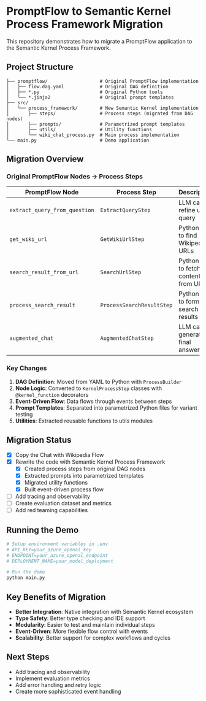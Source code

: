 # PromptFlow to Semantic Kernel Process Framework Migration

This repository demonstrates how to migrate a PromptFlow application to the Semantic Kernel Process Framework.

## Project Structure

```text
├── promptflow/                   # Original PromptFlow implementation
│   ├── flow.dag.yaml             # Original DAG definition
│   ├── *.py                      # Original Python tools
│   └── *.jinja2                  # Original prompt templates
├── src/
│   └── process_framework/        # New Semantic Kernel implementation
│       ├── steps/                # Process steps (migrated from DAG nodes)
│       ├── prompts/              # Parametrized prompt templates
│       ├── utils/                # Utility functions
│       └── wiki_chat_process.py  # Main process implementation
└── main.py                       # Demo application
```

## Migration Overview

### Original PromptFlow Nodes → Process Steps

| PromptFlow Node               | Process Step              | Description                            |
| ----------------------------- | ------------------------- | -------------------------------------- |
| `extract_query_from_question` | `ExtractQueryStep`        | LLM call to refine user query          |
| `get_wiki_url`                | `GetWikiUrlStep`          | Python tool to find Wikipedia URLs     |
| `search_result_from_url`      | `SearchUrlStep`           | Python tool to fetch content from URLs |
| `process_search_result`       | `ProcessSearchResultStep` | Python tool to format search results   |
| `augmented_chat`              | `AugmentedChatStep`       | LLM call to generate final answer      |

### Key Changes

1. **DAG Definition**: Moved from YAML to Python with `ProcessBuilder`
2. **Node Logic**: Converted to `KernelProcessStep` classes with `@kernel_function` decorators
3. **Event-Driven Flow**: Data flows through events between steps
4. **Prompt Templates**: Separated into parametrized Python files for variant testing
5. **Utilities**: Extracted reusable functions to utils modules

## Migration Status

- [x] Copy the Chat with Wikipedia Flow
- [x] Rewrite the code with Semantic Kernel Process Framework
  - [x] Created process steps from original DAG nodes
  - [x] Extracted prompts into parametrized templates
  - [x] Migrated utility functions
  - [x] Built event-driven process flow
- [ ] Add tracing and observability
- [ ] Create evaluation dataset and metrics
- [ ] Add red teaming capabilities

## Running the Demo

```bash
# Setup environment variables in .env
# API_KEY=your_azure_openai_key
# ENDPOINT=your_azure_openai_endpoint
# DEPLOYMENT_NAME=your_model_deployment

# Run the demo
python main.py
```

## Key Benefits of Migration

- **Better Integration**: Native integration with Semantic Kernel ecosystem
- **Type Safety**: Better type checking and IDE support
- **Modularity**: Easier to test and maintain individual steps
- **Event-Driven**: More flexible flow control with events
- **Scalability**: Better support for complex workflows and cycles

## Next Steps

- Add tracing and observability
- Implement evaluation metrics
- Add error handling and retry logic
- Create more sophisticated event handling
